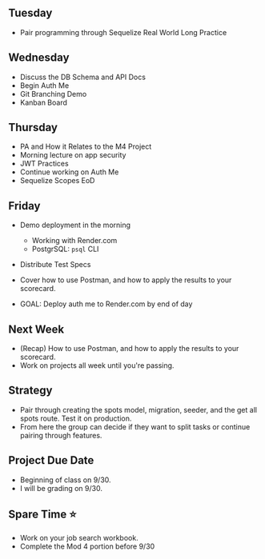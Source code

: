 ## Tuesday

- Pair programming through Sequelize Real World Long Practice

## Wednesday

- Discuss the DB Schema and API Docs
- Begin Auth Me
- Git Branching Demo
- Kanban Board

## Thursday

- PA and How it Relates to the M4 Project
- Morning lecture on app security
- JWT Practices
- Continue working on Auth Me
- Sequelize Scopes EoD

## Friday

- Demo deployment in the morning
  - Working with Render.com
  - PostgrSQL: `psql` CLI

- Distribute Test Specs
- Cover how to use Postman, and how to apply the results to your scorecard.

- GOAL: Deploy auth me to Render.com by end of day

## Next Week

- (Recap) How to use Postman, and how to apply the results to your scorecard.
- Work on projects all week until you're passing.

## Strategy

- Pair through creating the spots model, migration, seeder, and the get all spots route.  Test it on production.
- From here the group can decide if they want to split tasks or continue pairing through features.

## Project Due Date

- Beginning of class on 9/30.
- I will be grading on 9/30.

## Spare Time ⭐
- Work on your job search workbook.
- Complete the Mod 4 portion before 9/30
